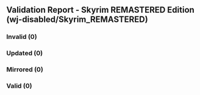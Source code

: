 ## Validation Report - Skyrim REMASTERED Edition (wj-disabled/Skyrim_REMASTERED)


### Invalid (0)
### Updated (0)
### Mirrored (0)
### Valid (0)
